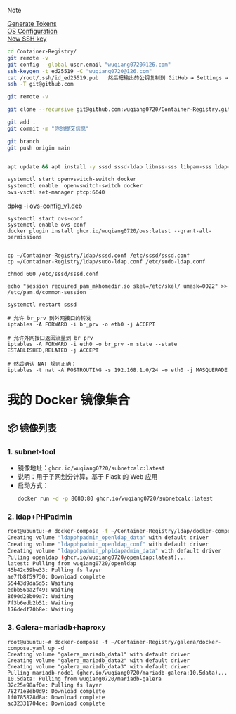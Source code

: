 > [!NOTE]
> [Generate Tokens](https://github.com/settings/tokens/)  
> [OS Configuration](https://github.com/wuqiang0720/Container-Registry/blob/main/Ubuntu-configuration.md)  
> [New SSH key](https://github.com/settings/ssh/new)  
```bash
cd Container-Registry/
git remote -v
git config --global user.email "wuqiang0720@126.com"
ssh-keygen -t ed25519 -C "wuqiang0720@126.com"
cat /root/.ssh/id_ed25519.pub   然后把输出的公钥复制到 GitHub → Settings → SSH and GPG keys → New SSH key
ssh -T git@github.com

git remote -v

git clone --recursive git@github.com:wuqiang0720/Container-Registry.git

git add .
git commit -m "你的提交信息"

git branch
git push origin main
```

```bash

apt update && apt install -y sssd sssd-ldap libnss-sss libpam-sss ldap-utils sudo-ldap openvswitch-switch docker.io docker-compose

systemctl start openvswitch-switch docker
systemctl enable  openvswitch-switch docker
ovs-vsctl set-manager ptcp:6640
```
dpkg -i [ovs-config_v1.deb](https://github.com/wuqiang0720/Container-Registry/raw/refs/heads/main/galera/deb-build/ovs-config_v1.deb)
```
systemctl start ovs-conf
systemctl enable ovs-conf
docker plugin install ghcr.io/wuqiang0720/ovs:latest --grant-all-permissions


cp ~/Container-Registry/ldap/sssd.conf /etc/sssd/sssd.conf
cp ~/Container-Registry/ldap/sudo-ldap.conf /etc/sudo-ldap.conf

chmod 600 /etc/sssd/sssd.conf

echo "session required pam_mkhomedir.so skel=/etc/skel/ umask=0022" >> /etc/pam.d/common-session

systemctl restart sssd

# 允许 br_prv 到外网接口的转发
iptables -A FORWARD -i br_prv -o eth0 -j ACCEPT

# 允许外网接口返回流量到 br_prv
iptables -A FORWARD -i eth0 -o br_prv -m state --state ESTABLISHED,RELATED -j ACCEPT

# 然后确认 NAT 规则正确：
iptables -t nat -A POSTROUTING -s 192.168.1.0/24 -o eth0 -j MASQUERADE

```






# 我的 Docker 镜像集合

## 📦 镜像列表

### 1. subnet-tool
- 镜像地址：`ghcr.io/wuqiang0720/subnetcalc:latest`
- 说明：用于子网划分计算，基于 Flask 的 Web 应用
- 启动方式：
  ```bash
  docker run -d -p 8080:80 ghcr.io/wuqiang0720/subnetcalc:latest

### 2. ldap+PHPadmin 
  ```bash
  root@ubuntu:~# docker-compose -f ~/Container-Registry/ldap/docker-compose.yaml up -d
  Creating volume "ldapphpadmin_openldap_data" with default driver
  Creating volume "ldapphpadmin_openldap_conf" with default driver
  Creating volume "ldapphpadmin_phpldapadmin_data" with default driver
  Pulling openldap (ghcr.io/wuqiang0720/openldap:latest)...
  latest: Pulling from wuqiang0720/openldap
  45b42c59be33: Pulling fs layer
  ae7fb8f59730: Download complete
  55443d9da5d5: Waiting
  edbb56ba2f49: Waiting
  8690d28b09a7: Waiting
  7f3b6edb2b51: Waiting
  176dedf70b8e: Waiting

  ```
### 3. Galera+mariadb+haproxy
```
root@ubuntu:~# docker-compose -f ~/Container-Registry/galera/docker-compose.yaml up -d
Creating volume "galera_mariadb_data1" with default driver
Creating volume "galera_mariadb_data2" with default driver
Creating volume "galera_mariadb_data3" with default driver
Pulling mariadb-node1 (ghcr.io/wuqiang0720/mariadb-galera:10.5data)...
10.5data: Pulling from wuqiang0720/mariadb-galera
82c25e98af0e: Pulling fs layer
78271e8eb0d9: Download complete
1f0785828d8a: Download complete
ac32331704ce: Download complete
```    
